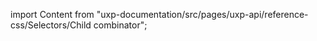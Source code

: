 
import Content from "uxp-documentation/src/pages/uxp-api/reference-css/Selectors/Child combinator";

<Content query="product=xd"/>

